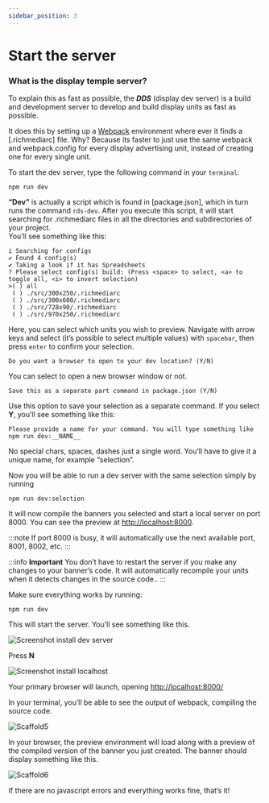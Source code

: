 ```yaml
---
sidebar_position: 3
---
```


# Start the server

### What is the display temple server?
To explain this as fast as possible, the _**DDS**_ (display dev server) is a build and development server to 
develop and build display units as fast as possible.

It does this by setting up a [Webpack](https://webpack.js.org/) environment where ever it finds a [.richmediarc]
file. Why? Because its faster to just use the same webpack and webpack.config for every display advertising unit, instead of 
creating one for every single unit.

To start the dev server, type the following command in your `terminal`:

```terminal
npm run dev
```

**“Dev”** is actually a script which is found in [package.json], which in turn runs the command `rds-dev`. 
After you execute this script, it will start searching for .richmediarc files in all the directories and subdirectories of your project.  
You’ll see something like this:

```
i Searching for configs
✔ Found 4 config(s)
✔ Taking a look if it has Spreadsheets
? Please select config(s) build: (Press <space> to select, <a> to toggle all, <i> to invert selection)
>( ) all
 ( ) ./src/300x250/.richmediarc
 ( ) ./src/300x600/.richmediarc
 ( ) ./src/728x90/.richmediarc
 ( ) ./src/970x250/.richmediarc
```

Here, you can select which units you wish to preview. Navigate with arrow keys and select (it’s possible to select multiple values) 
with `spacebar`, then press `enter` to confirm your selection.

```
Do you want a browser to open to your dev location? (Y/N)
```

You can select to open a new browser window or not.

```
Save this as a separate part command in package.json (Y/N)
```

Use this option to save your selection as a separate command. If you select **Y**, you’ll see something like this:

````
Please provide a name for your command. You will type something like npm run dev:__NAME__
````

No special chars, spaces, dashes just a single word. You’ll have to give it a unique name, for example “selection”.

Now you will be able to run a dev server with the same selection simply by running

```terminal
npm run dev:selection
```

It will now compile the banners you selected and start a local server on port 8000. You can see the preview at
[http://localhost:8000](http://localhost:8000).

:::note
If port 8000 is busy, it will automatically use the next available port, 8001, 8002, etc.
:::


:::info
**Important** You don’t have to restart the server if you make any changes to your banner’s code. It will automatically recompile your units when it detects changes in the source code..
:::


Make sure everything works by running:

```terminal
npm run dev
```

This will start the server. You’ll see something like this.

![Screenshot install dev server](/img/Screenshot_run_dev_server.png)

Press **N**

![Screenshot install localhost](/img/Screenshot_localhost8000.png)

Your primary browser will launch, opening [http://localhost:8000/](http://localhost:8000/)

In your terminal, you’ll be able to see the output of webpack, compiling the source code.

![Scaffold5](/img/scaffold5.jpeg)

In your browser, the preview environment will load along with a preview of the compiled version of the banner you just 
created. The banner should display something like this.

![Scaffold6](/img/scaffold6.jpeg)

If there are no javascript errors and everything works fine, that’s it!

